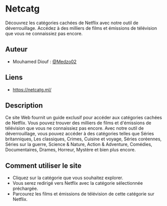 
# Netcatg
Découvrez les catégories cachées de Netflix avec notre outil de déverrouillage. Accédez à des milliers de films et émissions de télévision que vous ne connaissiez pas encore.


## Auteur
- Mouhamed Diouf : [@Medzo02](https://github.com/Medzo02)

## Liens
- https://netcatg.ml/

## Description
Ce site Web fournit un guide exclusif pour accéder aux catégories cachées de Netflix. Vous pouvez trouver des milliers de films et d'émissions de télévision que vous ne connaissiez pas encore. Avec notre outil de déverrouillage, vous pouvez accéder à des catégories telles que Séries britanniques, Les classiques, Crimes, Cuisine et voyage, Séries coréennes, Séries sur la guerre, Science & Nature, Action & Adventure, Comédies, Documentaires, Drames, Horreur, Mystère et bien plus encore.

## Comment utiliser le site

- Cliquez sur la catégorie que vous souhaitez explorer.
- Vous serez redirigé vers Netflix avec la catégorie sélectionnée préchargée.
- Parcourez les films et émissions de télévision de cette catégorie sur Netflix.
